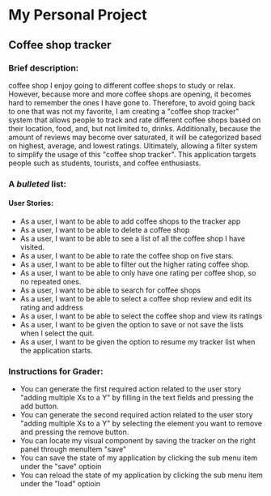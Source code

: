 # My Personal Project

## Coffee shop tracker

### Brief description: 
coffee shop
I enjoy going to different coffee shops to study or relax. 
However, because more and more coffee shops are opening, it becomes hard to remember the ones I have gone to. 
Therefore, to avoid going back to one that was not my favorite, I am creating a "coffee shop tracker" system that 
allows people to track and rate different coffee shops based on their location, food, and, but not limited 
to, drinks. Additionally, because the amount of reviews may become over saturated, it will be categorized 
based on highest, average, and lowest ratings. Ultimately, allowing a filter system to simplify
the usage of this "coffee shop tracker". This application targets people such as students, tourists, and
coffee enthusiasts. 


### A *bulleted* list:
#### User Stories: 
- As a user, I want to be able to add coffee shops to the tracker app
- As a user, I want to be able to delete a coffee shop
- As a user, I want to be able to see a list of all the coffee shop I have visited.
- As a user, I want to be able to rate the coffee shop on five stars.
- As a user, I want to be able to filter out the higher rating coffee shop.
- As a user, I want to be able to only have one rating per coffee shop, so no repeated ones.
- As a user, I want to be able to search for coffee shops
- As a user, I want to be able to select a coffee shop review and edit its rating and address
- As a user, I want to be able to select the coffee shop and view its ratings
- As a user, I want to be given the option to save or not save the lists when I select the quit.
- As a user, I want to be given the option to resume my tracker list when the application starts.

### Instructions for Grader:
- You can generate the first required action related to the user story "adding multiple Xs to a Y" by filling in the
text fields and pressing the add button. 
- You can generate the second required action related to the user story "adding multiple Xs to a Y" by selecting the 
element you want to remove and pressing the remove button.
- You can locate my visual component by saving the tracker on the right panel through menuItem "save"
- You can save the state of my application by clicking the sub menu item under the "save" optioin
- You can reload the state of my application by clicking the sub menu item under the "load" optioin
